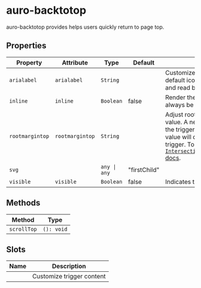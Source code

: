 # auro-backtotop

auro-backtotop provides helps users quickly return to page top.

## Properties

| Property        | Attribute       | Type         | Default      | Description                                      |
|-----------------|-----------------|--------------|--------------|--------------------------------------------------|
| `arialabel`     | `arialabel`     | `String`     |              | Customize `title` element of the default icon, viewed on tooltip and read by screenreaders |
| `inline`        | `inline`        | `Boolean`    | false        | Render the trigger inline, will always be visible |
| `rootmargintop` | `rootmargintop` | `String`     |              | Adjust root margin CSS pixel value. A negative value will show the trigger early and a positive value will delay showing the trigger. To learn more, see [`IntersectionObserver.rootMargin` docs](https://developer.mozilla.org/en-US/docs/Web/API/IntersectionObserver/rootMargin). |
| `svg`           |                 | `any \| any` | "firstChild" |                                                  |
| `visible`       | `visible`       | `Boolean`    | false        | Indicates trigger visibility                     |

## Methods

| Method      | Type       |
|-------------|------------|
| `scrollTop` | `(): void` |

## Slots

| Name | Description               |
|------|---------------------------|
|      | Customize trigger content |
